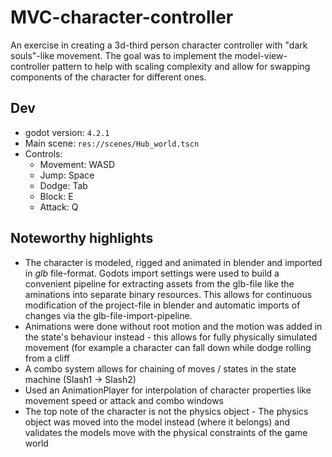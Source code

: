 # MVC-character-controller

An exercise in creating a 3d-third person character controller with "dark souls"-like movement. The goal was to implement the model-view-controller pattern to help with scaling complexity and allow for swapping components of the character for different ones.

## Dev
- godot version: `4.2.1`
- Main scene: `res://scenes/Hub_world.tscn`
- Controls:
    - Movement: WASD
    - Jump: Space
    - Dodge: Tab
    - Block: E
    - Attack: Q

## Noteworthy highlights
- The character is modeled, rigged and animated in blender and imported in *glb* file-format. Godots import settings were used to build a convenient pipeline for extracting assets from the glb-file like the aminations into separate binary resources. This allows for continuous modification of the project-file in blender and automatic imports of changes via the glb-file-import-pipeline.
- Animations were done without root motion and the motion was added in the state's behaviour instead - this allows for fully physically simulated movement (for example a character can fall down while dodge rolling from a cliff
- A combo system allows for chaining of moves / states in the state machine (Slash1 -> Slash2)
- Used an AnimationPlayer for interpolation of character properties like movement speed or attack and combo windows
- The top note of the character is not the physics object - The physics object was moved into the model instead (where it belongs) and validates the models move with the physical constraints of the game world

